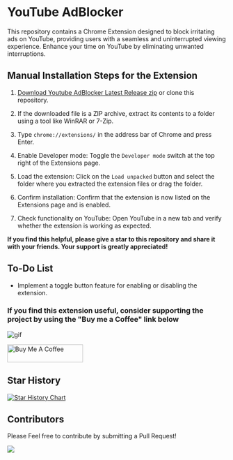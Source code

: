 # YouTube AdBlocker

This repository contains a Chrome Extension designed to block irritating ads on YouTube, providing users with a seamless and uninterrupted viewing experience. Enhance your time on YouTube by eliminating unwanted interruptions.

## Manual Installation Steps for the Extension

1. [Download Youtube AdBlocker Latest Release zip](https://github.com/kananinirav/Youtube-AdBlocker/archive/refs/tags/v0.1.0.zip) or clone this repository.

2. If the downloaded file is a ZIP archive, extract its contents to a folder using a tool like WinRAR or 7-Zip.

3. Type `chrome://extensions/` in the address bar of Chrome and press Enter.

4. Enable Developer mode: Toggle the `Developer mode` switch at the top right of the Extensions page.

5. Load the extension: Click on the `Load unpacked` button and select the folder where you extracted the extension files or drag the folder.

6. Confirm installation: Confirm that the extension is now listed on the Extensions page and is enabled.

7. Check functionality on YouTube: Open YouTube in a new tab and verify whether the extension is working as expected.

**If you find this helpful, please give a star to this repository and share it with your friends. Your support is greatly appreciated!**

## To-Do List

- Implement a toggle button feature for enabling or disabling the extension.

### If you find this extension useful, consider supporting the project by using the "Buy me a Coffee" link below

![gif](https://media.giphy.com/media/gTURHJs4e2Ies/giphy.gif)

<a href="https://www.buymeacoffee.com/kananinirav" target="_blank"><img src="https://cdn.buymeacoffee.com/buttons/default-orange.png" alt="Buy Me A Coffee" height="41" width="174"></a>

## Star History

[![Star History Chart](https://api.star-history.com/svg?repos=Youtube-AdBlocker/Youtube-AdBlocker&type=Date)](https://star-history.com/#Youtube-AdBlocker/Youtube-AdBlocker&Date)

## Contributors

Please Feel free to contribute by submitting a Pull Request!

[![](https://contrib.rocks/image?repo=kananinirav/Youtube-AdBlocker)](https://github.com/kananinirav/Youtube-AdBlocker/graphs/contributors)
